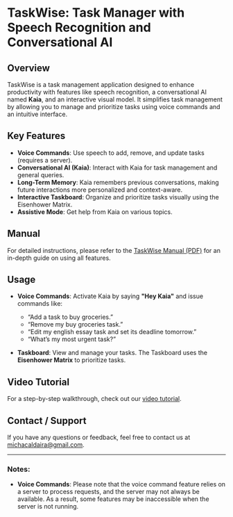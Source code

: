 # TaskWise: Task Manager with Speech Recognition and Conversational AI

## Overview
TaskWise is a task management application designed to enhance productivity with features like speech recognition, a conversational AI named **Kaia**, and an interactive visual model. It simplifies task management by allowing you to manage and prioritize tasks using voice commands and an intuitive interface.

## Key Features
- **Voice Commands**: Use speech to add, remove, and update tasks (requires a server).
- **Conversational AI (Kaia)**: Interact with Kaia for task management and general queries.
- **Long-Term Memory**: Kaia remembers previous conversations, making future interactions more personalized and context-aware.
- **Interactive Taskboard**: Organize and prioritize tasks visually using the Eisenhower Matrix.
- **Assistive Mode**: Get help from Kaia on various topics.

## Manual
For detailed instructions, please refer to the [TaskWise Manual (PDF)](https://drive.google.com/file/d/1eHNVjeourEGpy0IO8xpq3EU3BoLmOSSK/view?usp=drive_link) for an in-depth guide on using all features.

## Usage
- **Voice Commands**: Activate Kaia by saying **"Hey Kaia"** and issue commands like:
  - “Add a task to buy groceries.”
  - “Remove my buy groceries task.”
  - “Edit my english essay task and set its deadline tomorrow.”
  - “What’s my most urgent task?”

- **Taskboard**: View and manage your tasks. The Taskboard uses the **Eisenhower Matrix** to prioritize tasks.

## Video Tutorial
For a step-by-step walkthrough, check out our [video tutorial](https://drive.google.com/file/d/1gigugCxqBYH4fjcx747Pp83En_3E2SCz/view?usp=drive_link).

## Contact / Support
If you have any questions or feedback, feel free to contact us at michacaldaira@gmail.com.

---

### Notes:
- **Voice Commands**: Please note that the voice command feature relies on a server to process requests, and the server may not always be available. As a result, some features may be inaccessible when the server is not running.
